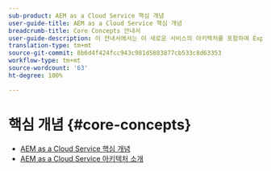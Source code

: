 ```yaml
---
sub-product: AEM as a Cloud Service 핵심 개념
user-guide-title: AEM as a Cloud Service 핵심 개념
breadcrumb-title: Core Concepts 안내서
user-guide-description: 이 안내서에서는 이 새로운 서비스의 아키텍처를 포함하여 Experience Manager as a Cloud Service의 핵심 개념을 소개합니다.
translation-type: tm+mt
source-git-commit: 8b6d4f424fcc943c981d5883877cb533c8d63353
workflow-type: tm+mt
source-wordcount: '63'
ht-degree: 100%

---
```



# 핵심 개념 {#core-concepts}

+ [AEM as a Cloud Service 핵심 개념](/help/core-concepts/home.md)
+ [AEM as a Cloud Service 아키텍처 소개](architecture.md)